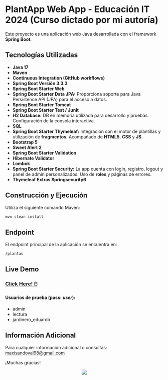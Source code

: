 # PlantApp Web App - Educación IT 2024 (Curso dictado por mi autoría)

Este proyecto es una aplicación web Java desarrollada con el framework **Spring Boot**.

## Tecnologías Utilizadas

- **Java 17**
- **Maven**
- **Continuous Integration (GitHub workflows)**
- **Spring Boot Versión 3.3.3** 
- **Spring Boot Starter Web**
- **Spring Boot Starter Data JPA:** Proporciona soporte para Java Persistence API (JPA) para el acceso a datos.
- **Spring Boot Starter Tomcat**
- **Spring Boot Starter Test / Junit**
- **H2 Database:** DB en memoria utilizada para desarrollo y pruebas. Configuración de la consola interactiva.
- **SQL**
- **Spring Boot Starter Thymeleaf:** Integración con el motor de plantillas y utilización de **fragmentos**. Acompañado de **HTML5**, **CSS** y **JS**.
- **Bootstrap 5**
- **Sweet Alert 2**
- **Spring Boot Starter Validation**
- **Hibernate Validator**
- **Lombok**
- **Spring Boot Starter Security:** La app cuenta con login, registro, logout y panel de admin personalizados. Uso de **roles** y páginas de errores.
- **Thymeleaf Extras Springsecurity6**

## Construcción y Ejecución

Utiliza el siguiente comando Maven:

```bash
mvn clean install
```

## Endpoint

El endpoint principal de la aplicación se encuentra en:

`/plantas`

## Live Demo

### [Click Here! 🖱️](https://github.com/maxisandoval37/webapp-plantapp/tree/main)

#### Usuarios de prueba (pass: *user*):
- admin
- lectura
- jardinero_eduardo

## Información Adicional
Para cualquier información adicional o consultas: <maxisandoval98@gmail.com>

¡Muchas gracias!

<p align="center">
  <img src="https://onedrive.live.com/embed?resid=C5B4C3D4747E511B%21332333&authkey=%21AFT1-hF20-8-b7g" />
</p>
